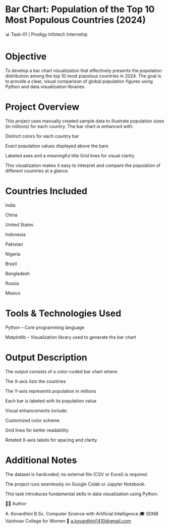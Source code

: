 # Bar Chart: Population of the Top 10 Most Populous Countries (2024)

📊 Task-01 | Prodigy Infotech Internship




# Objective

 To develop a bar chart visualization that effectively presents the population distribution among the top 10 most populous countries in 2024. The goal is to provide a clear, visual comparison of global population figures using Python and data visualization libraries.


# Project Overview

This project uses manually created sample data to illustrate population sizes (in millions) for each country. The bar chart is enhanced with:

Distinct colors for each country bar

Exact population values displayed above the bars

Labeled axes and a meaningful title Grid lines for visual clarity

This visualization makes it easy to interpret and compare the population of different countries at a glance.

# Countries Included

 India

 China

 United States

 Indonesia

 Pakistan

 Nigeria

 Brazil

 Bangladesh

 Russia

 Mexico



# Tools & Technologies Used

 Python – Core programming language

 Matplotlib – Visualization library used to generate the bar chart




# Output Description

The output consists of a color-coded bar chart where:

 The X-axis lists the countries

 The Y-axis represents population in millions

 Each bar is labeled with its population value

 Visual enhancements include:

 Customized color scheme

 Grid lines for better readability

 Rotated X-axis labels for spacing and clarity



# Additional Notes

 The dataset is hardcoded; no external file (CSV or Excel) is required.

 The project runs seamlessly on Google Colab or Jupyter Notebook.

 This task introduces fundamental skills in data visualization using Python.




👩‍💻 Author

A. Kovardhini
B.Sc. Computer Science with Artificial Intelligence
🎓 SDNB Vaishnav College for Women
📧 a.kovardhini1410@gmail.com
